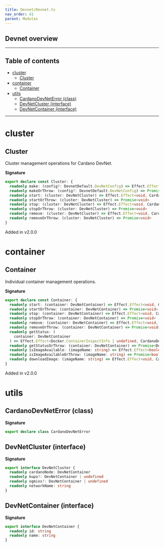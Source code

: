 ```yaml
---
title: Devnet/Devnet.ts
nav_order: 41
parent: Modules
---
```


## Devnet overview

---

<h2 class="text-delta">Table of contents</h2>

- [cluster](#cluster)
  - [Cluster](#cluster-1)
- [container](#container)
  - [Container](#container-1)
- [utils](#utils)
  - [CardanoDevNetError (class)](#cardanodevneterror-class)
  - [DevNetCluster (interface)](#devnetcluster-interface)
  - [DevNetContainer (interface)](#devnetcontainer-interface)

---

# cluster

## Cluster

Cluster management operations for Cardano DevNet.

**Signature**

```ts
export declare const Cluster: {
  readonly make: (config?: DevnetDefault.DevNetConfig) => Effect.Effect<DevNetCluster, CardanoDevNetError>
  readonly makeOrThrow: (config?: DevnetDefault.DevNetConfig) => Promise<DevNetCluster>
  readonly start: (cluster: DevNetCluster) => Effect.Effect<void, CardanoDevNetError>
  readonly startOrThrow: (cluster: DevNetCluster) => Promise<void>
  readonly stop: (cluster: DevNetCluster) => Effect.Effect<void, CardanoDevNetError>
  readonly stopOrThrow: (cluster: DevNetCluster) => Promise<void>
  readonly remove: (cluster: DevNetCluster) => Effect.Effect<void, CardanoDevNetError>
  readonly removeOrThrow: (cluster: DevNetCluster) => Promise<void>
}
```

Added in v2.0.0

# container

## Container

Individual container management operations.

**Signature**

```ts
export declare const Container: {
  readonly start: (container: DevNetContainer) => Effect.Effect<void, CardanoDevNetError>
  readonly startOrThrow: (container: DevNetContainer) => Promise<void>
  readonly stop: (container: DevNetContainer) => Effect.Effect<void, CardanoDevNetError>
  readonly stopOrThrow: (container: DevNetContainer) => Promise<void>
  readonly remove: (container: DevNetContainer) => Effect.Effect<void, CardanoDevNetError>
  readonly removeOrThrow: (container: DevNetContainer) => Promise<void>
  readonly getStatus: (
    container: DevNetContainer
  ) => Effect.Effect<Docker.ContainerInspectInfo | undefined, CardanoDevNetError>
  readonly getStatusOrThrow: (container: DevNetContainer) => Promise<Docker.ContainerInspectInfo | undefined>
  readonly isImageAvailable: (imageName: string) => Effect.Effect<boolean, CardanoDevNetError>
  readonly isImageAvailableOrThrow: (imageName: string) => Promise<boolean>
  readonly downloadImage: (imageName: string) => Effect.Effect<void, CardanoDevNetError>
}
```

Added in v2.0.0

# utils

## CardanoDevNetError (class)

**Signature**

```ts
export declare class CardanoDevNetError
```

## DevNetCluster (interface)

**Signature**

```ts
export interface DevNetCluster {
  readonly cardanoNode: DevNetContainer
  readonly kupo?: DevNetContainer | undefined
  readonly ogmios?: DevNetContainer | undefined
  readonly networkName: string
}
```

## DevNetContainer (interface)

**Signature**

```ts
export interface DevNetContainer {
  readonly id: string
  readonly name: string
}
```
